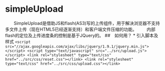 simpleUpload
============

　　SimpleUpload是借助JS和flash(AS3)写的上传组件，用于解决浏览器不支持多文件上传（现在HTML5已经逐渐支持）和客户端文件压缩的功能。
　　内部flash的定位及上传进度条的控制是基于JQuery的。
##　如何用？
	* 引入脚本及样式
	```
	<script src="//ajax.googleapis.com/ajax/libs/jquery/1.9.1/jquery.min.js"></script>
	<script type="text/javascript" src="../src/upload.js"></script>
	<link rel="stylesheet" type="text/css" href="../src/css/reset.css"></link>
	<link rel="stylesheet" type="text/css" href="../src/css/upload.css"></link>
	```